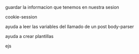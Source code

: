 
guardar la informacion que tenemos en nuestra sesion

cookie-session 

ayuda a leer las variables del llamado de un post
body-parser

ayuda a crear plantillas 

ejs